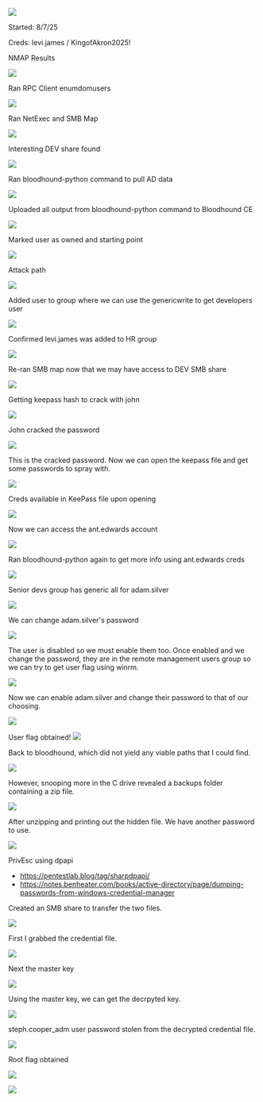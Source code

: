 ![](./Images/20250629103447.png)

Started: 8/7/25

Creds: levi.james / KingofAkron2025!

NMAP Results

![](./Images/20250807081331.png)

Ran RPC Client enumdomusers

![](./Images/20250629103529.png)

Ran NetExec and SMB Map

![](./Images/20250629181135.png)

Interesting DEV share found

![](./Images/20250807081615.png)

Ran bloodhound-python command to pull AD data

![](./Images/20250807092847.png)

Uploaded all output from bloodhound-python command to Bloodhound CE

![](./Images/20250807093024.png)

Marked user as owned and starting point

![](./Images/20250807093201.png)

Attack path

![](./Images/20250807094049.png)

Added user to group where we can use the genericwrite to get developers user

![](./Images/20250807095023.png)

Confirmed levi.james was added to HR group

![](./Images/20250807095800.png)

Re-ran SMB map now that we may have access to DEV SMB share

![](./Images/20250807102310.png)

Getting keepass hash to crack with john

![](./Images/20250807182315.png)

John cracked the password

![](./Images/20250807185929.png)

This is the cracked password. Now we can open the keepass file and get some passwords to spray with.

![](./Images/20250807185955.png)

Creds available in KeePass file upon opening

![](./Images/20250807191840.png)

Now we can access the ant.edwards account

![](./Images/20250807192205.png)

Ran bloodhound-python again to get more info using ant.edwards creds

![](./Images/20250807194314.png)

Senior devs group has generic all for adam.silver

![](./Images/20250807194240.png)

We can change adam.silver's password

![](./Images/20250808025159.png)

The user is disabled so we must enable them too. Once enabled and we change the password, they are in the remote management users group so we can try to get user flag using winrm.

![](./Images/20250808030514.png)

Now we can enable adam.silver and change their password to that of our choosing.

![](./Images/20250808030745.png)

User flag obtained!
![](./Images/20250808031001.png)

Back to bloodhound, which did not yield any viable paths that I could find.

![](./Images/20250808031410.png)

However, snooping more in the C drive revealed a backups folder containing a zip file.

![](./Images/20250808033724.png)

After unzipping and printing out the hidden file. We have another password to use.

![](./Images/20250808034046.png)

PrivEsc using dpapi
- https://pentestlab.blog/tag/sharpdpapi/
- https://notes.benheater.com/books/active-directory/page/dumping-passwords-from-windows-credential-manager

Created an SMB share to transfer the two files.

![](./Images/20250808084420.png)

First I grabbed the credential file.

![](./Images/20250808084232.png)

Next the master key

![](./Images/20250808084408.png)

Using the master key, we can get the decrpyted key.

![](./Images/20250808084712.png)

steph.cooper_adm user password stolen from the decrypted credential file.

![](./Images/20250808084853.png)

Root flag obtained

![](./Images/20250808085116.png)

![](./Images/20250808085256.png)
